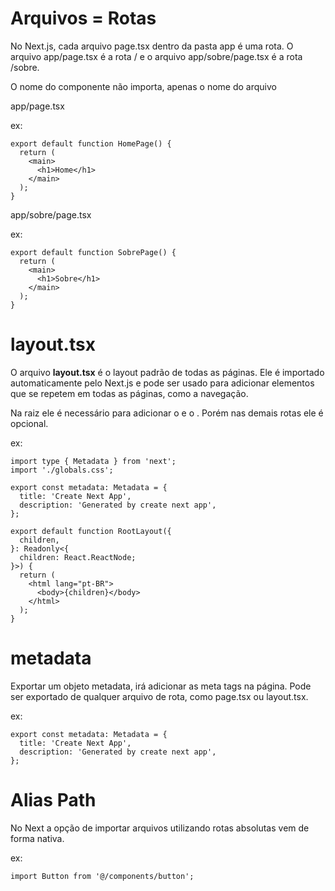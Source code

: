 # Arquivos = Rotas

No Next.js, cada arquivo page.tsx dentro da pasta app é uma rota. O arquivo app/page.tsx é a rota / e o arquivo app/sobre/page.tsx é a rota /sobre.

O nome do componente não importa, apenas o nome do arquivo

app/page.tsx

ex:

```
export default function HomePage() {
  return (
    <main>
      <h1>Home</h1>
    </main>
  );
}
```

app/sobre/page.tsx

ex:

```
export default function SobrePage() {
  return (
    <main>
      <h1>Sobre</h1>
    </main>
  );
}
```

# layout.tsx

O arquivo **layout.tsx** é o layout padrão de todas as páginas. Ele é importado automaticamente pelo Next.js e pode ser usado para adicionar elementos que se repetem em todas as páginas, como a navegação.

Na raiz ele é necessário para adicionar o **<html>** e o **<body>**. Porém nas demais rotas ele é opcional.

ex:

```
import type { Metadata } from 'next';
import './globals.css';

export const metadata: Metadata = {
  title: 'Create Next App',
  description: 'Generated by create next app',
};

export default function RootLayout({
  children,
}: Readonly<{
  children: React.ReactNode;
}>) {
  return (
    <html lang="pt-BR">
      <body>{children}</body>
    </html>
  );
}

```

# metadata

Exportar um objeto metadata, irá adicionar as meta tags na página. Pode ser exportado de qualquer arquivo de rota, como page.tsx ou layout.tsx.

ex:

```
export const metadata: Metadata = {
  title: 'Create Next App',
  description: 'Generated by create next app',
};
```

# Alias Path

No Next a opção de importar arquivos utilizando rotas absolutas vem de forma nativa.

ex:

```
import Button from '@/components/button';
```
